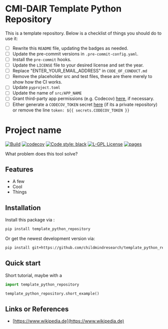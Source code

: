 # CMI-DAIR Template Python Repository

This is a template repository. Below is a checklist of things you should do to use it:

- [ ] Rewrite this `README` file, updating the badges as needed.
- [ ] Update the pre-commit versions in `.pre-commit-config.yaml`.
- [ ] Install the `pre-commit` hooks.
- [ ] Update the `LICENSE` file to your desired license and set the year.
- [ ] Replace "ENTER_YOUR_EMAIL_ADDRESS" in `CODE_OF_CONDUCT.md`
- [ ] Remove the placeholder src and test files, these are there merely to show how the CI works.
- [ ] Update `pyproject.toml`
- [ ] Update the name of `src/APP_NAME`
- [ ] Grant third-party app permissions (e.g. Codecov) [here](https://github.com/organizations/childmindresearch/settings/installations), if necessary.
- [ ] Either generate a `CODECOV_TOKEN` secret [here](https://github.com/childmindresearch/flowdump/blob/main/.github/workflows/python_tests.yaml) (if its a private repository) or remove the line `token: ${{ secrets.CODECOV_TOKEN }}`

# Project name

[![Build](https://github.com/childmindresearch/template-python-repository/actions/workflows/test.yaml/badge.svg?branch=main)](https://github.com/childmindresearch/llama-runner/actions/workflows/test.yaml?query=branch%3Amain)
[![codecov](https://codecov.io/gh/childmindresearch/template-python-repository/branch/main/graph/badge.svg?token=22HWWFWPW5)](https://codecov.io/gh/childmindresearch/llama-runner)
[![Code style: black](https://img.shields.io/badge/code%20style-black-000000.svg)](https://github.com/psf/black)
[![L-GPL License](https://img.shields.io/badge/license-L--GPL-blue.svg)](https://github.com/childmindresearch/llama-runner/blob/main/LICENSE)
[![pages](https://img.shields.io/badge/api-docs-blue)](https://childmindresearch.github.io/llama-runner)

What problem does this tool solve?

## Features

- A few
- Cool
- Things

## Installation

Install this package via :

```sh
pip install template_python_repository
```

Or get the newest development version via:

```sh
pip install git+https://github.com/childmindresearch/template_python_repository
```

## Quick start

Short tutorial, maybe with a

```Python
import template_python_repository

template_python_repository.short_example()
```

## Links or References

- [https://www.wikipedia.de](https://www.wikipedia.de)
